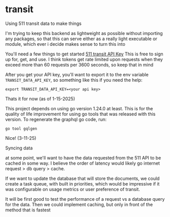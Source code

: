 # transit

Using 511 transit data to make things

I'm trying to keep this backend as lightweight as possible without importing any packages, so that this can serve either as a really light executable or module, which ever i decide makes sense to turn this into

You'll need a few things to get started
[511 transit API Key](https://511.org/open-data/token)
This is free to sign up for, get, and use. I think tokens get rate limited upon requests when they exceed more than 60 requests per 3600 seconds, so keep that in mind

After you get your API key, you'll want to export it to the env variable `TRANSIT_DATA_API_KEY`, so something like this if you need the help:

```
export TRANSIT_DATA_API_KEY=<your api key>
```

Thats it for now (as of 1-15-2025)

This project depends on using go version 1.24.0 at least. This is for the quality of life improvement for using go tools that was released with this version.
To regenerate the graphql go code, run:

```
go tool gqlgen
```

Nice! (3-11-25)

Syncing data

at some point, we'll want to have the data requested from the 511 API to be cached in some way. I believe the order of latency would likely go internet request > db query > cache.

If we want to update the database that will store the documents, we could create a task queue, with built in priorities, which would be impressive if it was configurable on usage metrics or user preference of transit.

It will be first good to test the performance of a request vs a database query for the data. Then we could implement caching, but only in front of the method that is fastest
